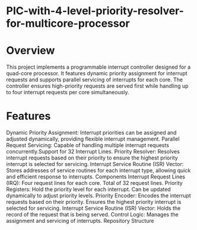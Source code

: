 # PIC-with-4-level-priority-resolver-for-multicore-processor


# Overview
This project implements a programmable interrupt controller designed for a quad-core processor. It features dynamic priority assignment for interrupt requests and supports parallel servicing of interrupts for each core. The controller ensures high-priority requests are served first while handling up to four interrupt requests per core simultaneously.

# Features
Dynamic Priority Assignment: Interrupt priorities can be assigned and adjusted dynamically, providing flexible interrupt management.
Parallel Request Servicing: Capable of handling multiple interrupt requests concurrently.Support for 32 Interrupt Lines.
Priority Resolver: Resolves interrupt requests based on their priority to ensure the highest priority interrupt is selected for servicing.
Interrupt Service Routine (ISR) Vector: Stores addresses of service routines for each interrupt type, allowing quick and efficient response to interrupts.
Components
Interrupt Request Lines (IRQ):
Four request lines for each core.
Total of 32 request lines.
Priority Registers:
Hold the priority level for each interrupt.
Can be updated dynamically to adjust priority levels.
Priority Encoder:
Encodes the interrupt requests based on their priority.
Ensures the highest priority interrupt is selected for servicing.
Interrupt Service Routine (ISR) Vector:
Holds the record of the request that is being served.
Control Logic:
Manages the assignment and servicing of interrupts.
Repository Structure
